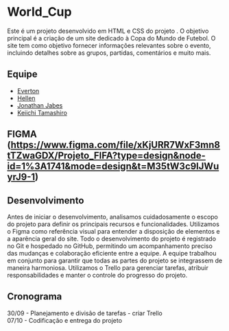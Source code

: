 # **World_Cup**

Este é um projeto desenvolvido em HTML e CSS do projeto <FORD-ENTER>. O objetivo principal é a criação de um site dedicado à Copa do Mundo de Futebol. O site tem como objetivo fornecer informações relevantes sobre o evento, incluindo detalhes sobre as grupos, partidas, comentários e muito mais.

## Equipe
* [Everton](https://github.com/evertonrichard)
* [Hellen](https://github.com/hellen-moura)
* [Jonathan Jabes](https://github.com/JJabes23)
* [Keiichi Tamashiro](https://github.com/tamashiros)


## FIGMA (https://www.figma.com/file/xKjURR7WxF3mn8tTZwaGDX/Projeto_FIFA?type=design&node-id=1%3A1741&mode=design&t=M35tW3c9lJWuyrJ9-1)


## Desenvolvimento
Antes de iniciar o desenvolvimento, analisamos cuidadosamente o escopo do projeto para definir os principais recursos e funcionalidades.
Utilizamos o Figma como referência visual para entender a disposição de elementos e a aparência geral do site.
Todo o desenvolvimento do projeto é registrado no Git e hospedado no GitHub, permitindo um acompanhamento preciso das mudanças e colaboração eficiente entre a equipe.
A equipe trabalhou em conjunto para garantir que todas as partes do projeto se integrassem de maneira harmoniosa.
Utilizamos o Trello para gerenciar tarefas, atribuir responsabilidades e manter o controle do progresso do projeto.


## Cronograma

30/09 - Planejamento e divisão de tarefas - criar Trello  
07/10 - Codificação e entrega do projeto  
